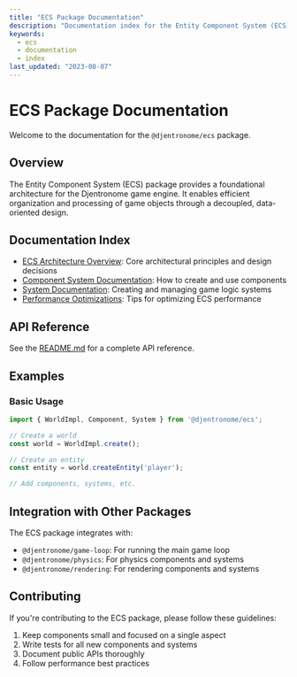 ```yaml
---
title: "ECS Package Documentation"
description: "Documentation index for the Entity Component System (ECS) package"
keywords:
  - ecs
  - documentation
  - index
last_updated: "2023-08-07"
---
```


# ECS Package Documentation

Welcome to the documentation for the `@djentronome/ecs` package.

## Overview

The Entity Component System (ECS) package provides a foundational architecture for the Djentronome game engine. It enables efficient organization and processing of game objects through a decoupled, data-oriented design.

## Documentation Index

- [ECS Architecture Overview](./ecs-architecture.md): Core architectural principles and design decisions
- [Component System Documentation](./components.md): How to create and use components
- [System Documentation](./systems.md): Creating and managing game logic systems
- [Performance Optimizations](./performance.md): Tips for optimizing ECS performance

## API Reference

See the [README.md](../README.md) for a complete API reference.

## Examples

### Basic Usage

```typescript
import { WorldImpl, Component, System } from '@djentronome/ecs';

// Create a world
const world = WorldImpl.create();

// Create an entity
const entity = world.createEntity('player');

// Add components, systems, etc.
```

## Integration with Other Packages

The ECS package integrates with:

- `@djentronome/game-loop`: For running the main game loop
- `@djentronome/physics`: For physics components and systems
- `@djentronome/rendering`: For rendering components and systems

## Contributing

If you're contributing to the ECS package, please follow these guidelines:

1. Keep components small and focused on a single aspect
2. Write tests for all new components and systems
3. Document public APIs thoroughly
4. Follow performance best practices 